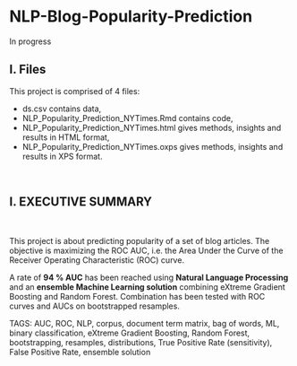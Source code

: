 # NLP-Blog-Popularity-Prediction

In progress

## I. Files

This project is comprised of 4 files:

- ds.csv contains data,
- NLP_Popularity_Prediction_NYTimes.Rmd contains code,
- NLP_Popularity_Prediction_NYTimes.html gives methods, insights and results in HTML format,
- NLP_Popularity_Prediction_NYTimes.oxps gives methods, insights and results in XPS format. 

<br>

## I. EXECUTIVE SUMMARY

<br>

This project is about predicting popularity of a set of blog articles. The objective is maximizing the ROC AUC, i.e. the Area Under the Curve of the Receiver Operating Characteristic (ROC) curve. 

A rate of **94 % AUC** has been reached using **Natural Language Processing** and an **ensemble Machine Learning solution** combining eXtreme Gradient Boosting and Random Forest. Combination has been tested with ROC curves and AUCs on bootstrapped resamples. 

TAGS: AUC, ROC, NLP, corpus, document term matrix, bag of words, ML, binary classification, eXtreme Gradient Boosting, Random Forest, bootstrapping, resamples, distributions, True Positive Rate (sensitivity), False Positive Rate, ensemble solution
